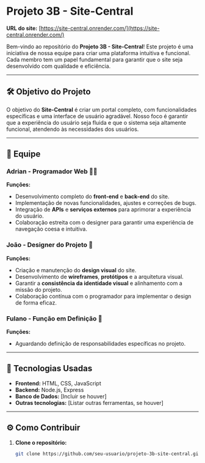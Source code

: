 # Projeto 3B - Site-Central

**URL do site:** [https://site-central.onrender.com/](https://site-central.onrender.com/)

Bem-vindo ao repositório do **Projeto 3B - Site-Central**! Este projeto é uma iniciativa de nossa equipe para criar uma plataforma intuitiva e funcional. Cada membro tem um papel fundamental para garantir que o site seja desenvolvido com qualidade e eficiência.

---

## 🛠️ Objetivo do Projeto

O objetivo do **Site-Central** é criar um portal completo, com funcionalidades específicas e uma interface de usuário agradável. Nosso foco é garantir que a experiência do usuário seja fluida e que o sistema seja altamente funcional, atendendo às necessidades dos usuários.

---

## 👥 Equipe

### Adrian - Programador Web 👨‍💻
**Funções:**
- Desenvolvimento completo do **front-end** e **back-end** do site.
- Implementação de novas funcionalidades, ajustes e correções de bugs.
- Integração de **APIs** e **serviços externos** para aprimorar a experiência do usuário.
- Colaboração estreita com o designer para garantir uma experiência de navegação coesa e intuitiva.

### João - Designer do Projeto 🎨
**Funções:**
- Criação e manutenção do **design visual** do site.
- Desenvolvimento de **wireframes**, **protótipos** e a arquitetura visual.
- Garantir a **consistência da identidade visual** e alinhamento com a missão do projeto.
- Colaboração contínua com o programador para implementar o design de forma eficaz.

### Fulano - Função em Definição 🤷
**Funções:**
- Aguardando definição de responsabilidades específicas no projeto.

---

## 🚀 Tecnologias Usadas

- **Frontend:** HTML, CSS, JavaScript
- **Backend:** Node.js, Express
- **Banco de Dados:** [Incluir se houver]
- **Outras tecnologias:** [Listar outras ferramentas, se houver]

---

## ⚙️ Como Contribuir

1. **Clone o repositório:**
   ```bash
   git clone https://github.com/seu-usuario/projeto-3b-site-central.git


